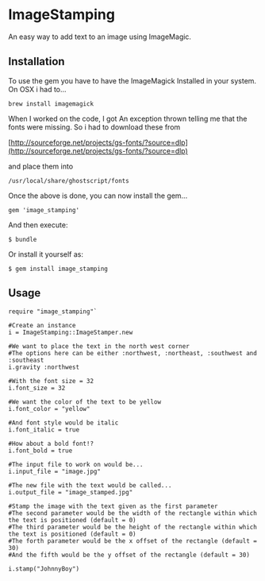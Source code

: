 # ImageStamping

An easy way to add text to an image using ImageMagic.

## Installation

To use the gem you have to have the ImageMagick Installed in your system. On OSX i had to...

    brew install imagemagick

When I worked on the code, I got An exception thrown telling me that the fonts were missing. So i had to download these from

[http://sourceforge.net/projects/gs-fonts/?source=dlp](http://sourceforge.net/projects/gs-fonts/?source=dlp)

and place them into

    /usr/local/share/ghostscript/fonts


Once the above is done, you can now install the gem...

    gem 'image_stamping'

And then execute:

    $ bundle

Or install it yourself as:

    $ gem install image_stamping

## Usage

```
require "image_stamping"`

#Create an instance
i = ImageStamping::ImageStamper.new

#We want to place the text in the north west corner
#The options here can be either :northwest, :northeast, :southwest and :southeast
i.gravity :northwest

#With the font size = 32
i.font_size = 32

#We want the color of the text to be yellow
i.font_color = "yellow"

#And font style would be italic
i.font_italic = true

#How about a bold font!?
i.font_bold = true

#The input file to work on would be...
i.input_file = "image.jpg"

#The new file with the text would be called...
i.output_file = "image_stamped.jpg"

#Stamp the image with the text given as the first parameter
#The second parameter would be the width of the rectangle within which the text is positioned (default = 0)
#The third parameter would be the height of the rectangle within which the text is positioned (default = 0)
#The forth parameter would be the x offset of the rectangle (default = 30)
#And the fifth would be the y offset of the rectangle (default = 30)

i.stamp("JohnnyBoy")
```
